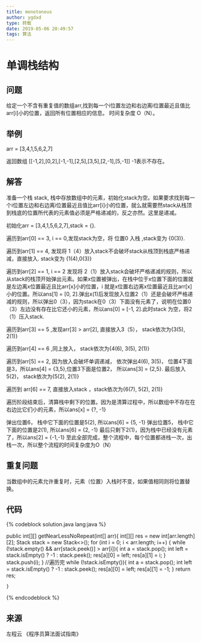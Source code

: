 ```yaml
---
title: monotonous
author: ygdxd
type: 转载
date: 2019-05-06 20:49:57
tags: 算法
---
```


单调栈结构
============================


问题
--------------------------------------------------

给定一个不含有重复值的数组arr,找到每一个i位置左边和右边离i位置最近且值比arr[i]小的位置，返回所有位置相应的信息。
时间复杂度 O（N）。
<!-- more -->

举例
--------------------------------------------------

arr = [3,4,1,5,6,2,7]

返回数组 [[-1,2],[0,2],[-1,-1],[2,5],[3,5],[2,-1],[5,-1]] -1表示不存在。



解答
--------------------------------------------------

准备一个栈 stack<integer>, 栈中存放数组中的元素，初始化stack为空。如果要求找到每一个i位置左边和右边离i位置最近且值比arr[i]小的位置，就么就需要然stack从栈顶到栈底的位置所代表的元素值必须是严格递减的，反之亦然。这里是递减。


初始化arr = [3,4,1,5,6,2,7],stack = {}.

遍历到arr[0] == 3, i == 0,发现stack为空，将 位置0 入栈 ,stack变为 {0(3)}. 

遍历到arr[1] == 4, 发现将 1（4）放入stack不会破坏stack从栈顶到栈底严格递减，直接放入. stack变为 {1(4),0(3)}

遍历到arr[2] == 1, i == 2 发现将 2（1）放入stack会破坏严格递减的规则，所以从stack的栈顶开始弹出元素。如果x位置被弹出，在栈中位于x位置下面的位置就是左边离x位置最近且比arr[x]小的位置，i 就是x位置右边离x位置最近且比arr[x]小的位置。所以ans[1] = [0, 2].弹出x(1)后发现放入位置2（1）还是会破坏严格递减的规则，所以弹出0（3），因为stack在0（3）下面没有元素了，说明在位置0（3）左边没有存在比它还小的元素，所以ans[0] = [-1, 2].此时stack 为空，将2（1）压入stack.

遍历到arr[3] == 5 ,发现arr[3] > arr[2], 直接放入3（5）， stack依次为{3(5), 2(1)}

遍历到arr[4] == 6 ,同上放入， stack依次为{4(6), 3(5), 2(1)}

遍历到arr[5] == 2, 因为放入会破坏单调递减， 依次弹出4(6), 3(5)， 位置4下面是3，所以ans[4] = {3,5},位置3下面是位置2， 所以ans[3] = {2,5}. 最后放入5(2)， stack依次为{5(2), 2(1)}

遍历到 arr[6] == 7, 直接放入stack ，stack依次为{6(7), 5(2), 2(1)}

遍历阶段结束后，清算栈中剩下的位置。因为是清算过程中，所以数组中不存在在右边比它们小的元素，所以ans[x] = {?, -1}

弹出位置6， 栈中它下面的位置是5(2), 所以ans[6] = {5, -1}
弹出位置5， 栈中它下面的位置是2(1), 所以ans[6] = {2, -1}
最后只剩下2(1)，因为栈中已经没有元素了，所以ans[2] = {-1,-1} 
至此全部完成，整个流程中，每个位置都进栈一次，出栈一次，所以整个流程的时间复杂度为O（N）



重复问题
--------------------------------------------------

当数组中的元素允许重复时，元素（位置）入栈时不变，如果值相同则将位置替换。


代码
--------------------------------------------------

{% codeblock solution.java lang:java %}

public int[][] getNearLessNoRepeat(int[] arr){
        int[][] res = new int[arr.length][2];
        Stack<Integer> stack = new Stack<>();
        for (int i = 0; i < arr.length; i++) {
            while (!stack.empty() && arr[stack.peek()] > arr[i]){
                int a = stack.pop();
                int left = stack.isEmpty() ? -1 : stack.peek();
                res[a][0] = left;
                res[a][1] = i;
            }
            stack.push(i);
        }
        //遍历完
        while (!stack.isEmpty()){
            int a = stack.pop();
            int left = stack.isEmpty() ? -1 : stack.peek();
            res[a][0] = left;
            res[a][1] = -1;
        }
        return res;

    }
    
{% endcodeblock %}



来源
--------------------------------------------------

左程云 《程序员算法面试指南》
